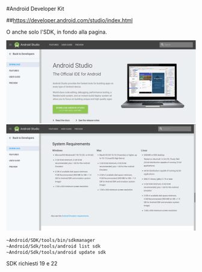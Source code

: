 #Android Developer Kit

##https://developer.android.com/studio/index.html

O anche solo l'SDK, in fondo alla pagina.

![adk](../media/adk.png)
![requiremtns](../media/A-requirements.png)

	~Android/SDK/tools/bin/sdkmanager
	~Android/Sdk/tools/android list sdk
	~Android/Sdk/tools/android update sdk

SDK richiesti 19 e 22
